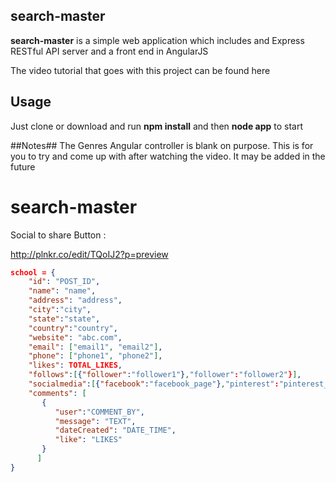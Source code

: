 ## search-master ##

**search-master** is a simple web application which includes and Express RESTful API server and a front end in AngularJS

The video tutorial that goes with this project can be found here

## Usage ##
Just clone or download and run **npm install** and then **node app** to start

##Notes##
The Genres Angular controller is blank on purpose. This is for you to try and come up with after watching the video. It may be added in the future

# search-master


Social to share Button : 

http://plnkr.co/edit/TQoIJ2?p=preview

 
```json
school = {
    "id": "POST_ID",
    "name": "name", 
    "address": "address",
    "city":"city",
    "state":"state",
    "country":"country",
    "website": "abc.com",
    "email": ["email1", "email2"],
    "phone": ["phone1", "phone2"],
    "likes": TOTAL_LIKES, 
    "follows":[{"follower":"follower1"},"follower":"follower2"}],
    "socialmedia":[{"facebook":"facebook_page"},"pinterest":"pinterest_images"}],
    "comments": [	
       {
          "user":"COMMENT_BY",
          "message": "TEXT",
          "dateCreated": "DATE_TIME",
          "like": "LIKES" 
       }   
      ]
}
```

